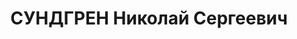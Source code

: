---
title: СУНДГРЕН Николай Сергеевич
description: '1895, м. Дніпропетровськ, фін, освіта вища, прож.: смт Нижнє Первомайської
  міськради, завідуючий хіміко-бактеріологічною лабораторією Алмазно-Мар’ївського
  водогону

  Військовою колегією Верховного суду СРСР 1 грудня 1937 р. засуджений до розстрілу.
  Страчений 2 грудня 1937 р.

  Реабілітований у 1957 р.'
---